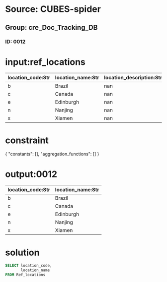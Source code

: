 # Source: CUBES-spider
## Group: cre_Doc_Tracking_DB
### ID: 0012

# input:ref_locations

| location_code:Str | location_name:Str | location_description:Str |
|---|---|---|
| b | Brazil | nan |
| c | Canada | nan |
| e | Edinburgh | nan |
| n | Nanjing | nan |
| x | Xiamen | nan |

# constraint

{
  "constants": [],
  "aggregation_functions": []
}

# output:0012

| location_code:Str | location_name:Str |
|---|---|
| b | Brazil |
| c | Canada |
| e | Edinburgh |
| n | Nanjing |
| x | Xiamen |

# solution

```sql
SELECT location_code,
       location_name
FROM Ref_locations
```
